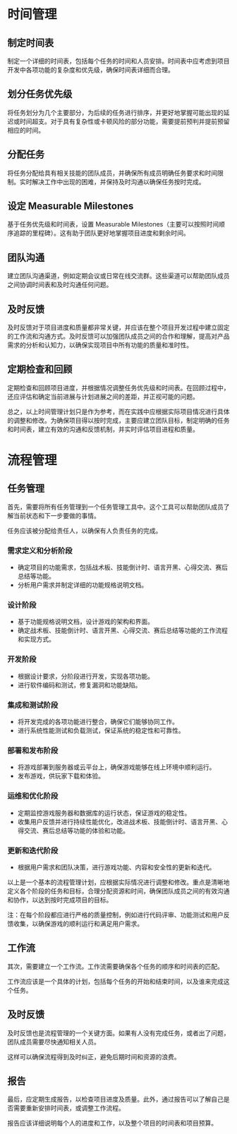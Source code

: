 # 时间管理

## 制定时间表

制定一个详细的时间表，包括每个任务的时间和人员安排。时间表中应考虑到项目开发中各项功能的复杂度和优先级，确保时间表详细而合理。

## 划分任务优先级

将任务划分为几个主要部分，为后续的任务进行排序，并更好地掌握可能出现的延迟或时间超支。对于具有复杂性或卡顿风险的部分功能，需要提前预判并提前预留相应的时间。

## 分配任务

将任务分配给具有相关技能的团队成员，并确保所有成员明确任务要求和时间限制。实时解决工作中出现的困难，并保持及时沟通以确保任务按时完成。

## 设定 Measurable Milestones

基于任务优先级和时间表，设置 Measurable Milestones（主要可以按照时间顺序追踪的里程碑）。这有助于团队更好地掌握项目进度和剩余时间。

## 团队沟通

建立团队沟通渠道，例如定期会议或日常在线交流群。这些渠道可以帮助团队成员之间协调时间表和及时沟通任何问题。

## 及时反馈

及时反馈对于项目进度和质量都非常关键，并应该在整个项目开发过程中建立固定的工作流和沟通方式。及时反馈可以加强团队成员之间的合作和理解，提高对产品需求的分析和认知力，以确保实现项目中所有功能的质量和准时性。

## 定期检查和回顾

定期检查和回顾项目进度，并根据情况调整任务优先级和时间表。在回顾过程中，还应评估和确定当前进展与计划进展之间的差距，并正视可能的问题。

总之，以上时间管理计划只是作为参考，而在实践中应根据实际项目情况进行具体的调整和修改。为确保项目得以按时完成，主要应建立团队目标，制定明确的任务和时间表，建立有效的沟通和反馈机制，并实时评估项目进程和质量。

# 流程管理



## 任务管理

首先，需要将所有任务管理到一个任务管理工具中。这个工具可以帮助团队成员了解当前状态和下一步要做的事情。

任务应该被分配给责任人，以确保有人负责任务的完成。

### 需求定义和分析阶段

- 确定项目的功能需求，包括战术板、技能倒计时、语言开黑、心得交流、赛后总结等功能。
- 分析用户需求并制定详细的功能规格说明文档。

### 设计阶段

- 基于功能规格说明文档，设计游戏的架构和界面。
- 确定战术板、技能倒计时、语言开黑、心得交流、赛后总结等功能的工作流程和实现方式。

### 开发阶段

- 根据设计要求，分阶段进行开发，实现各项功能。
- 进行软件编码和测试，修复漏洞和功能缺陷。

### 集成和测试阶段

- 将开发完成的各项功能进行整合，确保它们能够协同工作。
- 进行系统性能测试和负载测试，保证系统的稳定性和可靠性。

### 部署和发布阶段

- 将游戏部署到服务器或云平台上，确保游戏能够在线上环境中顺利运行。
- 发布游戏，供玩家下载和体验。

### 运维和优化阶段

- 定期监控游戏服务器和数据库的运行状态，保证游戏的稳定性。
- 收集用户反馈并进行持续性能优化，改进战术板、技能倒计时、语言开黑、心得交流、赛后总结等功能的体验和功能。

### 更新和迭代阶段

- 根据用户需求和团队决策，进行游戏功能、内容和安全性的更新和迭代。

以上是一个基本的流程管理计划，应根据实际情况进行调整和修改。重点是清晰地定义各个阶段的任务和目标，合理分配资源和时间，确保团队成员之间的有效沟通和协作，以达到按时完成项目的目标。

注：在每个阶段都应进行严格的质量控制，例如进行代码评审、功能测试和用户反馈收集，以确保游戏的顺利运行和满足用户需求。



## 工作流

其次，需要建立一个工作流。工作流需要确保各个任务的顺序和时间表的匹配。

工作流应该是一个具体的计划，包括每个任务的开始和结束时间，以及谁来完成这个任务。

## 及时反馈

及时反馈也是流程管理的一个关键方面。如果有人没有完成任务，或者出了问题，团队成员需要尽快通知相关人员。

这样可以确保流程得到及时纠正，避免后期时间和资源的浪费。

## 报告

最后，应定期生成报告，以检查项目进度及质量。此外，通过报告可以了解自己是否需要重新安排时间表，或调整工作流程。

报告应该详细说明每个人的进度和工作，以及整个项目的时间表和项目预算。
